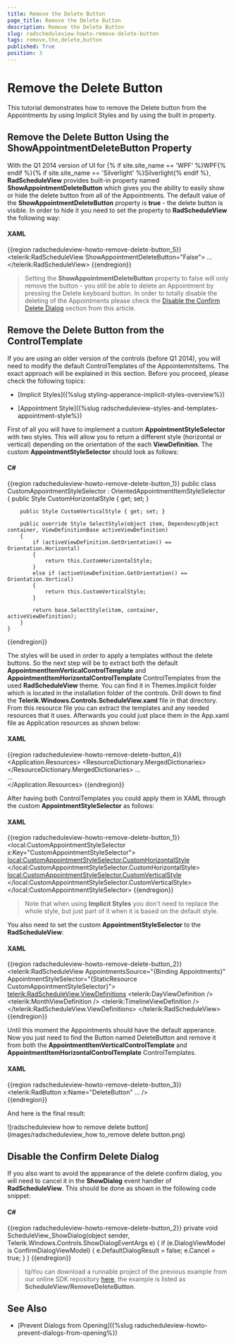 ```yaml
---
title: Remove the Delete Button
page_title: Remove the Delete Button
description: Remove the Delete Button
slug: radscheduleview-howto-remove-delete-button
tags: remove,the,delete,button
published: True
position: 3
---
```


# Remove the Delete Button

This tutorial demonstrates how to remove the Delete button from the Appointments by using Implicit Styles and by using the built in property.

## Remove the Delete Button Using the ShowAppointmentDeleteButton Property

With the Q1 2014 version of UI for {% if site.site_name == 'WPF' %}WPF{% endif %}{% if site.site_name == 'Silverlight' %}Silverlight{% endif %}, __RadScheduleView__ provides built-in property named __ShowAppointmentDeleteButton__ which gives you the ability to easily show or hide the delete button from all of the Appointments. The default value of the __ShowAppointmentDeleteButton__ property is __true__ - the delete button is visible. In order to hide it you need to set the property to __RadScheduleView__ the following way:         

#### __XAML__

{{region radscheduleview-howto-remove-delete-button_5}}
	<telerik:RadScheduleView ShowAppointmentDeleteButton="False">
	    ...
	</telerik:RadScheduleView>
{{endregion}}

>Setting the __ShowAppointmentDeleteButton__ property to false will only remove the button - you still be able to delete an Appointment by pressing the Delete keyboard button. In order to totally disable the deleting of the Appointments please check the [Disable the Confirm Delete Dialog](#disable-the-confirm-delete-dialog) section from this article.          

## Remove the Delete Button from the ControlTemplate

If you are using an older version of the controls (before Q1 2014), you will need to modify the default ControlTemplates of the AppointemntsItems. The exact approach will be explained in this section. Before you proceed, please check the following topics:        

* [Implicit Styles]({%slug styling-apperance-implicit-styles-overview%})

* [Appointment Style]({%slug radscheduleview-styles-and-templates-appointment-style%})

First of all you will have to implement a custom __AppointmentStyleSelector__ with two styles. This will allow you to return a different style (horizontal or vertical) depending on the orientation of the each __ViewDefinition__. The custom __AppointmentStyleSelector__ should look as follows:        

#### __C#__

{{region radscheduleview-howto-remove-delete-button_1}}
	public class CustomAppointmentStyleSelector : OrientedAppointmentItemStyleSelector
	{
	    public Style CustomHorizontalStyle { get; set; }
	
	    public Style CustomVerticalStyle { get; set; }
	
	    public override Style SelectStyle(object item, DependencyObject container, ViewDefinitionBase activeViewDefinition)
	    {
	        if (activeViewDefinition.GetOrientation() == Orientation.Horizontal)
	        {
	            return this.CustomHorizontalStyle;
	        }
	        else if (activeViewDefinition.GetOrientation() == Orientation.Vertical)
	        {
	            return this.CustomVerticalStyle;
	        }
	
	        return base.SelectStyle(item, container, activeViewDefinition);
	    }
	}
{{endregion}}


The styles will be used in order to apply a templates without the delete buttons. So the next step will be to extract both the default __AppointmentItemVerticalControlTemplate__ and __AppointmentItemHorizontalControlTemplate__ ControlTemplates from the used __RadScheduleView__ theme. You can find it in Themes.Implicit folder which is located in the installation folder of the controls. Drill down to find the __Telerik.Windows.Controls.ScheduleView.xaml__ file in that directory. From this resource file you can extract the templates and any needed resources that it uses. Afterwards you could just place them in the App.xaml file as Application resources as shown below:        

#### __XAML__

{{region radscheduleview-howto-remove-delete-button_4}}
	<Application.Resources>
	    <ResourceDictionary>
	        <ResourceDictionary.MergedDictionaries>
	            <ResourceDictionary Source="/Telerik.Windows.Themes.Office_Black;component/Themes/System.Windows.xaml"/>
	            <ResourceDictionary Source="/Telerik.Windows.Themes.Office_Black;component/Themes/Telerik.Windows.Controls.xaml"/>
	            <ResourceDictionary Source="/Telerik.Windows.Themes.Office_Black;component/Themes/Telerik.Windows.Controls.Input.xaml"/>
	            <ResourceDictionary Source="/Telerik.Windows.Themes.Office_Black;component/Themes/Telerik.Windows.Controls.Navigation.xaml"/>
	            <ResourceDictionary Source="/Telerik.Windows.Themes.Office_Black;component/Themes/Telerik.Windows.Controls.ScheduleView.xaml"/>
	        </ResourceDictionary.MergedDictionaries>
	        <ControlTemplate x:Key="AppointmentItemVerticalControlTemplate" TargetType="telerik:AppointmentItem">
	        ...              
	        </ControlTemplate>
	        <ControlTemplate x:Key="AppointmentItemHorizontalControlTemplate" TargetType="telerik:AppointmentItem">
	         ...          
	        </ControlTemplate>
	    </ResourceDictionary>
	</Application.Resources>
{{endregion}}

After having both ControlTemplates you could apply them in XAML through the custom __AppointmentStyleSelector__ as follows:        

#### __XAML__

{{region radscheduleview-howto-remove-delete-button_1}}
	<local:CustomAppointmentStyleSelector x:Key="CustomAppointmentStyleSelector">
	    <local:CustomAppointmentStyleSelector.CustomHorizontalStyle>
	        <Style TargetType="telerik:AppointmentItem" BasedOn="{StaticResource AppointmentItemBaseStyle}">
	            <Setter Property="Template" Value="{StaticResource AppointmentItemHorizontalControlTemplate}" />
	        </Style>
	    </local:CustomAppointmentStyleSelector.CustomHorizontalStyle>
	    <local:CustomAppointmentStyleSelector.CustomVerticalStyle>
	        <Style TargetType="telerik:AppointmentItem" BasedOn="{StaticResource AppointmentItemBaseStyle}" >
	            <Setter Property="Template" Value="{StaticResource AppointmentItemVerticalControlTemplate}" />
	        </Style>
	    </local:CustomAppointmentStyleSelector.CustomVerticalStyle>
	</local:CustomAppointmentStyleSelector>
{{endregion}}

>Note that when using __Implicit Styles__ you don't need to replace the whole style, but just part of it when it is based on the default style.					

You also need to set the custom __AppointmentStyleSelector__ to the __RadScheduleView__:        

#### __XAML__

{{region radscheduleview-howto-remove-delete-button_2}}
	<telerik:RadScheduleView AppointmentsSource="{Binding Appointments}" AppointmentStyleSelector="{StaticResource CustomAppointmentStyleSelector}">
	    <telerik:RadScheduleView.ViewDefinitions>
	        <telerik:DayViewDefinition />
	        <telerik:MonthViewDefinition />
	        <telerik:TimelineViewDefinition />
	    </telerik:RadScheduleView.ViewDefinitions>
	</telerik:RadScheduleView>
{{endregion}}

Until this moment the Appointments should have the default apperance. Now you just need to find the Button named DeleteButton and remove it from both the __AppointmentItemVerticalControlTemplate__ and __AppointmentItemHorizontalControlTemplate__ ControlTemplates.        

#### __XAML__

{{region radscheduleview-howto-remove-delete-button_3}}
	<telerik:RadButton x:Name="DeleteButton" ... />                       
{{endregion}}

And here is the final result:

![radscheduleview how to remove delete button](images/radscheduleview_how to_remove delete button.png)

## Disable the Confirm Delete Dialog

If you also want to avoid the appearance of the delete confirm dialog, you will need to cancel it in the __ShowDialog__ event handler of __RadScheduleView__. This should be done as shown in the following code snippet:        

#### __C#__

{{region radscheduleview-howto-remove-delete-button_2}}
	private void ScheduleView_ShowDialog(object sender, Telerik.Windows.Controls.ShowDialogEventArgs e)
	{
	    if (e.DialogViewModel is ConfirmDialogViewModel)
	    {
	        e.DefaultDialogResult = false;
	        e.Cancel = true;
	    }
	}
{{endregion}}

>tipYou can download a runnable project of the previous example from our online SDK repository [here](https://github.com/telerik/xaml-sdk), the example is listed as __ScheduleView/RemoveDeleteButton__.         

## See Also

 * [Prevent Dialogs from Opening]({%slug radscheduleview-howto-prevent-dialogs-from-opening%})
